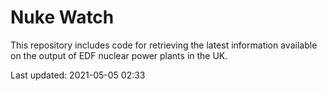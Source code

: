# Nuke Watch

This repository includes code for retrieving the latest information available on the output of EDF nuclear power plants in the UK.

Last updated: 2021-05-05 02:33